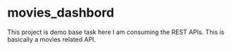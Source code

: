 # movies_dashbord
This project is demo base task here I am consuming the REST APIs. This is basically a movies related API. 
